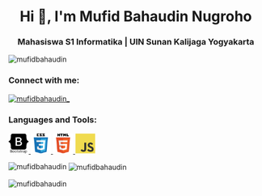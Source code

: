 <h1 align="center">Hi 👋, I'm Mufid Bahaudin Nugroho</h1>
<h3 align="center">Mahasiswa S1 Informatika | UIN Sunan Kalijaga Yogyakarta</h3>

<p align="left"> <img src="https://komarev.com/ghpvc/?username=mufidbahaudin&label=Profile%20views&color=0e75b6&style=flat" alt="mufidbahaudin" /> </p>

<h3 align="left">Connect with me:</h3>
<p align="left">
<a href="https://instagram.com/mufidbahaudin_" target="blank"><img align="center" src="https://raw.githubusercontent.com/rahuldkjain/github-profile-readme-generator/master/src/images/icons/Social/instagram.svg" alt="mufidbahaudin_" height="30" width="40" /></a>
</p>

<h3 align="left">Languages and Tools:</h3>
<p align="left"> <a href="https://getbootstrap.com" target="_blank" rel="noreferrer"> <img src="https://raw.githubusercontent.com/devicons/devicon/master/icons/bootstrap/bootstrap-plain-wordmark.svg" alt="bootstrap" width="40" height="40"/> </a> <a href="https://www.w3schools.com/css/" target="_blank" rel="noreferrer"> <img src="https://raw.githubusercontent.com/devicons/devicon/master/icons/css3/css3-original-wordmark.svg" alt="css3" width="40" height="40"/> </a> <a href="https://www.w3.org/html/" target="_blank" rel="noreferrer"> <img src="https://raw.githubusercontent.com/devicons/devicon/master/icons/html5/html5-original-wordmark.svg" alt="html5" width="40" height="40"/> </a> <a href="https://developer.mozilla.org/en-US/docs/Web/JavaScript" target="_blank" rel="noreferrer"> <img src="https://raw.githubusercontent.com/devicons/devicon/master/icons/javascript/javascript-original.svg" alt="javascript" width="40" height="40"/> </a> </p>

<p><img align="left" src="https://github-readme-stats.vercel.app/api/top-langs?username=mufidbahaudin&show_icons=true&locale=en&layout=compact" alt="mufidbahaudin" /></p>

<p>&nbsp;<img align="center" src="https://github-readme-stats.vercel.app/api?username=mufidbahaudin&show_icons=true&locale=en" alt="mufidbahaudin" /></p>

<p><img align="center" src="https://github-readme-streak-stats.herokuapp.com/?user=mufidbahaudin&" alt="mufidbahaudin" /></p>
